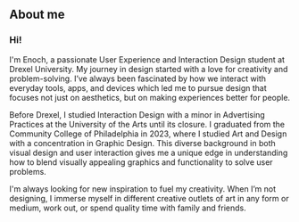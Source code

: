 ## About me
### Hi!
I'm Enoch, a passionate User Experience and Interaction Design student at Drexel University. My journey in design started with a love for creativity and problem-solving. I’ve always been fascinated by how we interact with everyday tools, apps, and devices which led me to pursue design that focuses not just on aesthetics, but on making experiences better for people.

Before Drexel, I studied Interaction Design with a minor in Advertising Practices at the University of the Arts until its closure. I graduated from the Community College of Philadelphia in 2023, where I studied Art and Design with a concentration in Graphic Design. This diverse background in both visual design and user interaction gives me a unique edge in understanding how to blend visually appealing graphics and functionality to solve user problems.

I'm always looking for new inspiration to fuel my creativity. When I’m not designing, I immerse myself in different creative outlets of art in any form or medium, work out, or spend quality time with family and friends.
